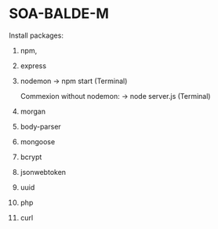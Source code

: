 # SOA-BALDE-M

Install packages:
1. npm,
2. express
3. nodemon
    -> npm start (Terminal)

    Commexion without nodemon: 
        -> node server.js (Terminal)
4. morgan
5. body-parser
6. mongoose
7. bcrypt
8. jsonwebtoken
9. uuid
10. php
11. curl




